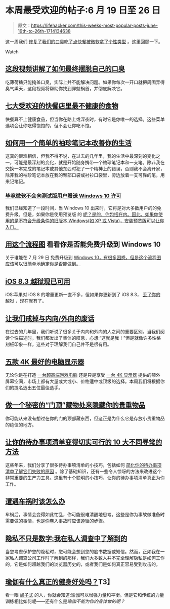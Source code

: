# 本周最受欢迎的帖子:6 月 19 日至 26 日

> 原文：<https://lifehacker.com/this-weeks-most-popular-posts-june-19th-to-26th-1714134638>

这一周我们 [修复了我们的口臭](https://lifehacker.com/this-video-explains-how-to-finally-get-rid-of-your-bad-1711989055)[吃了点快餐](https://lifehacker.com/the-least-unhealthy-fast-food-items-to-order-when-it-s-1713087851)[被微软](https://lifehacker.com/find-out-if-you-get-a-free-upgrade-to-windows-10-with-t-1713466323)[拿了个性类型](https://lifehacker.com/lets-quit-it-with-the-introvert-extrovert-nonsense-1713772952) 。这里回顾一下。

Watch

## [这段视频讲解了如何最终摆脱自己的口臭](http://lifehacker.com/this-video-explains-how-to-finally-get-rid-of-your-bad-1711989055)

吃薄荷糖只能掩盖口臭，实际上并不能解决问题。如果你每次一开口就把周围弄得臭气熏天，这段视频将帮助你找到罪魁祸首，并彻底解决它。

## [七大受欢迎的快餐店里最不健康的食物](http://lifehacker.com/the-least-unhealthy-fast-food-items-to-order-when-it-s-1713087851)

快餐算不上健康食品，但当你在路上或深夜时，有时它是你唯一的选择。这些菜单选项会让你吃得饱饱的，但不会让你吃不饱。

## [如何用一个简单的袖珍笔记本改善你的生活](http://lifehacker.com/how-to-use-a-simple-pocket-notebook-to-improve-your-lif-1713132898)

这真的很难相信，但我不得不说，在过去的几年里，我的生活中最深刻的变化之一，可能是最深刻的变化，就是开始随身携带一个袖珍笔记本和一支笔。除非我在交换一本完成的笔记本或其他东西时犯了一个精神上的错误，否则我不会离开家，除非我的袖珍笔记本放在我的臀部口袋或衬衫口袋里，旁边放着一支可靠的笔，用来记笔记。

### [**毕竟微软不会向测试版用户赠送 Windows 10 许可**](https://lifehacker.com/microsoft-isnt-giving-away-windows-10-licenses-to-beta-1713331223)

我们已经知道了一段时间，当 Windows 10 出来时，它将是对大多数用户的的免费升级。但是，如果你是使用预览版 的 [呢？是的，你包括在内。因此，如果你使用的是不符合升级条件的旧版本 Windows(如 XP 或 Vista)，安装预览版可以让你入门。](http://lifehacker.com/windows-10-technical-preview-now-available-for-download-1641212531)

## [用这个流程图](http://lifehacker.com/find-out-if-you-get-a-free-upgrade-to-windows-10-with-t-1713466323) 看看你是否能免费升级到 Windows 10

关于谁能在 7 月 29 日 免费升级到 [Windows 10，有很多困惑，但是这个流程图应该可以很简单地确定你是否能做到。](http://lifehacker.com/windows-10-will-be-released-july-29th-reserve-your-cop-1708136305#_ga=1.6584182.515970378.1434646157)

## [iOS 8.3 越狱现已可用](http://lifehacker.com/ios-8-3-jailbreak-is-now-available-1713385514)

iOS:苹果对 iOS 8 的增量更新一直不多，但如果你更新到了 iOS 8.3， [丢了你的越狱](http://lifehacker.com/how-to-jailbreak-your-iphone-the-always-up-to-date-gui-5771943) ，现在就有了。

## [让我们戒掉与内向/外向的废话](http://lifehacker.com/lets-quit-it-with-the-introvert-extrovert-nonsense-1713772952)

在过去的几年里，我们听说了很多关于内向和外向的人之间的重要区别。当我们阅读个性描述时，我们都发出了集体的叹息，心想:“这就是我！”但是就像许多性格刻板印象一样，这些对于理解我们自己并不是很有用。

## [五款 4K 最好的电脑显示器](http://lifehacker.com/five-best-4k-computer-monitors-1712678664)

无论你是在打造 [一台超高端游戏电脑](http://lifehacker.com/how-to-build-your-own-do-anything-4k-capable-desktop-1585882555) 还是只是享受 [一台 4K 显示器](http://lifehacker.com/what-is-4k-and-should-i-buy-a-4k-display-right-now-1540920905) 提供的额外屏幕空间，市场上都有大量或大或小、价格适中或顶级的选择。本周我们将根据你们的提名选出五位最佳选手。

## [做一个秘密的“门顶”藏物处来隐藏你的贵重物品](http://lifehacker.com/make-a-secret-doortop-stash-to-hide-your-valuables-1712682490)

你可能从来没有想过在你的门的顶部藏东西，但这正是为什么它是存放小贵重物品的绝佳的地方。

## [让你的待办事项清单变得切实可行的 10 大不同寻常的方法](http://lifehacker.com/top-10-unusual-ways-to-make-your-to-do-list-actually-do-1712602723)

这些年来，我们分享了很多待办事项清单的小技巧，包括如何 [简化你的待办事项清单](http://lifehacker.com/back-to-basics-how-to-simplify-your-to-do-list-and-mak-5954123#_ga=1.8550133.159956160.1434723494)[了解它们失败的原因](http://lifehacker.com/master-the-art-of-the-to-do-list-by-understanding-how-t-5967563#_ga=1.8550133.159956160.1434723494) 。除了基础知识，还有一些令人惊讶的方法来改进这个非常重要的生产力工具。这里有十个聪明的小技巧，让你的待办事项清单真正为你工作。

## [遭遇车祸时该怎么办](http://lifehacker.com/what-to-do-when-you-ve-been-in-a-car-accident-1713225039)

车祸后，事情会变得如此忙乱，你可能很难清醒地思考。这些是你为事故做准备时需要做的事情，也是你卷入事故时应该遵循的步骤。

## [隐私不只是数字:我在私人调查中了解到的](http://lifehacker.com/privacy-isnt-just-digital-what-i-learned-in-private-in-1713326760)

当您考虑保护您的隐私时，您可能会想到您的脸书数据或短信。然而，正如我在一家私人调查公司工作时了解到的那样，我们大多数人并不完全理解隐私是如何工作的，它是如何超越我们的浏览器历史的，或者我们是如何真正容易受到攻击的。

## [瑜伽有什么真正的健身好处吗？](http://vitals.lifehacker.com/does-yoga-have-any-real-fitness-benefits-1713922947)T3】

看一眼 [蝎子式](http://www.pocketyoga.com/Pose/scorpion) 的人，你就会知道:瑜伽可以增强力量和平衡。但是它和传统的力量训练相比如何呢——还有什么是*瑜伽不能为你的身体做的呢？*